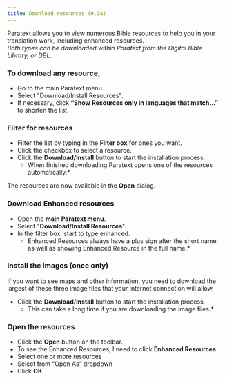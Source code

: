 ```yaml
---
title: Download resources (0.3a)
---
```

Paratext allows you to view numerous Bible resources to help you in your translation work, including enhanced resources.  
*Both types can be downloaded within Paratext from the Digital Bible Library, or DBL.*

### To download any resource,

-   Go to the main Paratext menu.
-   Select "Download/Install Resources".
-   If necessary, click **“Show Resources only in languages that match…”** to shorten the list.

### Filter for resources

-   Filter the list by typing in the **Filter box** for ones you want.
-   Click the checkbox to select a resource.
-   Click the **Download/Install** button to start the installation process.  
    *    When finished downloading Paratext opens one of the resources automatically.*

The resources are now available in the **Open** dialog.

### Download Enhanced resources

-   Open the **main Paratext menu**.
-   Select "**Download/Install Resources**".
-   In the filter box, start to type enhanced.  
    *    Enhanced Resources always have a plus sign after the short name as well as showing Enhanced Resource in the full name.*

### Install the images (once only)

If you want to see maps and other information, you need to download the largest of these three image files that your internet connection will allow.

-   Click the **Download/Install** button to start the installation process.  
    *    This can take a long time if you are downloading the image files.*

### Open the resources

-   Click the **Open** button on the toolbar.
-   To see the Enhanced Resources, I need to click **Enhanced Resources**.
-   Select one or more resources
-   Select from “Open As” dropdown
-   Click **OK**.
